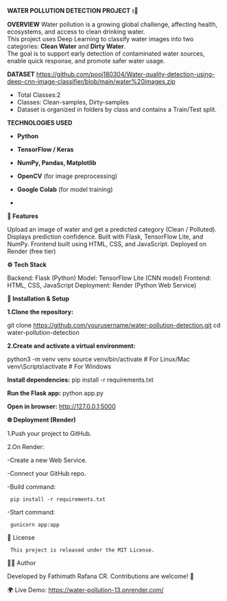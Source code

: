  **WATER POLLUTION DETECTION PROJECT 💧🔬**

 **OVERVIEW**
Water pollution is a growing global challenge, affecting health, ecosystems, and access to clean drinking water.  
This project uses Deep Learning to classify water images into two categories: **Clean Water** and **Dirty Water**.  
The goal is to support early detection of contaminated water sources, enable quick response, and promote safer water usage. 

**DATASET**
https://github.com/pooj180304/Water-quality-detection-using-deep-cnn-image-classifier/blob/main/water%20images.zip

- Total Classes:2  
- Classes: Clean-samples, Dirty-samples  
- Dataset is organized in folders by class and contains a Train/Test split.

**TECHNOLOGIES USED**
- **Python**
- **TensorFlow / Keras**
- **NumPy, Pandas, Matplotlib**
- **OpenCV** (for image preprocessing)
- **Google Colab** (for model training)

- 
**📌 Features**
  
Upload an image of water and get a predicted category (Clean / Polluted).
Displays prediction confidence.
Built with Flask, TensorFlow Lite, and NumPy.
Frontend built using HTML, CSS, and JavaScript.
Deployed on Render (free tier)

**⚙️ Tech Stack**

Backend: Flask (Python)
Model: TensorFlow Lite (CNN model)
Frontend: HTML, CSS, JavaScript
Deployment: Render (Python Web Service)

**🚀 Installation & Setup**

**1.Clone the repository:**

git clone https://github.com/yourusername/water-pollution-detection.git
cd water-pollution-detection


**2.Create and activate a virtual environment:**

python3 -m venv venv
source venv/bin/activate   # For Linux/Mac
venv\Scripts\activate      # For Windows


**Install dependencies:**
pip install -r requirements.txt


**Run the Flask app:**
python app.py


**Open in browser:**
http://127.0.0.1:5000

**🌐 Deployment (Render)**

1.Push your project to GitHub.

2.On Render:

  -Create a new Web Service.

  -Connect your GitHub repo.

  -Build command:

     pip install -r requirements.txt
  
  -Start command:

     gunicorn app:app 
   
 📜 License

     This project is released under the MIT License.

👩‍💻 Author

Developed by Fathimath Rafana CR. Contributions are welcome! 🚀

🌍 Live Demo: https://water-pollution-13.onrender.com/

